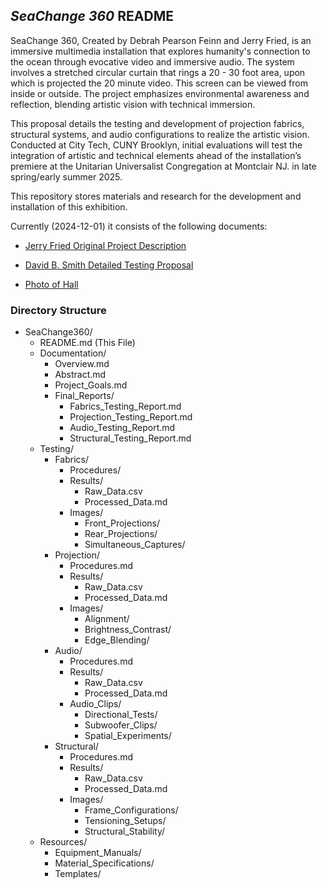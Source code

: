 ## _SeaChange 360_ README

SeaChange 360, Created by Debrah Pearson Feinn and Jerry Fried, is an immersive multimedia installation that explores humanity's connection to the ocean through evocative video and immersive audio.  The system involves a stretched circular curtain that rings a 20 - 30 foot area, upon which is projected the 20 minute video.   This screen can be viewed from inside or outside. The project emphasizes environmental awareness and reflection, blending artistic vision with technical immersion.

This proposal details the testing and development of projection fabrics, structural systems, and audio configurations to realize the artistic vision. Conducted at City Tech, CUNY Brooklyn, initial evaluations will test the  integration of artistic and technical elements ahead of the installation’s premiere at the Unitarian Universalist Congregation at Montclair NJ. in late spring/early summer 2025.

This repository stores materials and research for the development and installation of this exhibition.

Currently (2024-12-01) it consists of the following documents:
- [Jerry Fried Original Project Description](https://github.com/CHI-CityTech/Blended-Reality-Performance-System/blob/main/SeaChange360/Documents/Jerry-Fried_Project_Description.md)
- [David B. Smith Detailed Testing Proposal](https://github.com/CHI-CityTech/Blended-Reality-Performance-System/blob/main/SeaChange360/Documents/SeaChange360_Testing_Proposal.md)

- [Photo of Hall](https://photos.app.goo.gl/hR5x7uoFUEXNrxjN7)

### Directory Structure

- SeaChange360/
  - README.md (This File)
  - Documentation/
    - Overview.md
    - Abstract.md
    - Project\_Goals.md
    - Final\_Reports/
      - Fabrics\_Testing\_Report.md
      - Projection\_Testing\_Report.md
      - Audio\_Testing\_Report.md
      - Structural\_Testing\_Report.md
  - Testing/
    - Fabrics/
      - Procedures/
      - Results/
        - Raw\_Data.csv
        - Processed\_Data.md
      - Images/
        - Front\_Projections/
        - Rear\_Projections/
        - Simultaneous\_Captures/
    - Projection/
      - Procedures.md
      - Results/
        - Raw\_Data.csv
        - Processed\_Data.md
      - Images/
        - Alignment/
        - Brightness\_Contrast/
        - Edge\_Blending/
    - Audio/
      - Procedures.md
      - Results/
        - Raw\_Data.csv
        - Processed\_Data.md
      - Audio\_Clips/
        - Directional\_Tests/
        - Subwoofer\_Clips/
        - Spatial\_Experiments/
    - Structural/
      - Procedures.md
      - Results/
        - Raw\_Data.csv
        - Processed\_Data.md
      - Images/
        - Frame\_Configurations/
        - Tensioning\_Setups/
        - Structural\_Stability/
  - Resources/
    - Equipment\_Manuals/
    - Material\_Specifications/
    - Templates/



